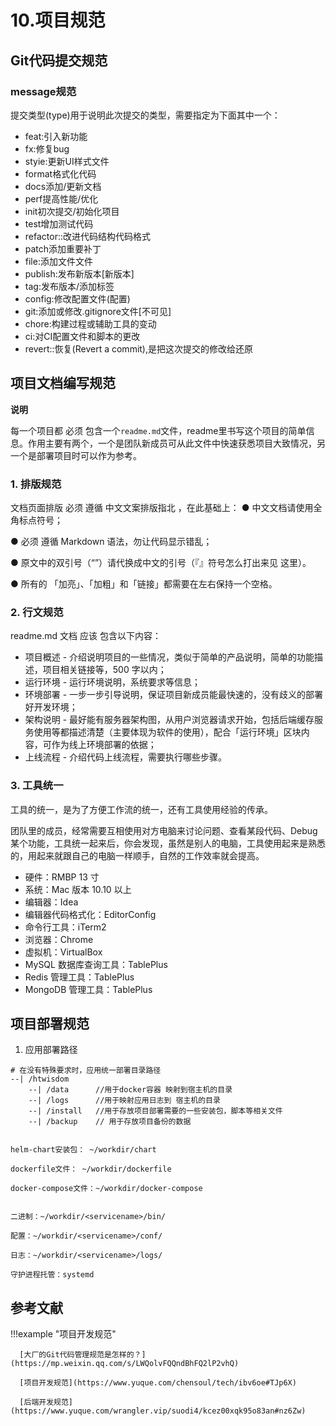 # 10.项目规范


## Git代码提交规范


### message规范

提交类型(type)用于说明此次提交的类型，需要指定为下面其中一个：

- feat:引入新功能
- fx:修复bug
- styie:更新UI样式文件
- format格式化代码
- docs添加/更新文档
- perf提高性能/优化
- init初次提交/初始化项目
- test增加测试代码
- refactor::改进代码结构代码格式
- patch添加重要补丁
- file:添加文件文件
- publish:发布新版本[新版本]
- tag:发布版本/添加标签
- config:修改配置文件(配置)
- git:添加或修改.gitignore文件[不可见]
- chore:构建过程或辅助工具的变动
- ci:对CI配置文件和脚本的更改
- revert::恢复(Revert a commit),是把这次提交的修改给还原



## 项目文档编写规范


**说明**

每一个项目都 必须 包含一个`readme.md`文件，readme里书写这个项目的简单信息。作用主要有两个，一个是团队新成员可从此文件中快速获悉项目大致情况，另一个是部署项目时可以作为参考。


### 1. 排版规范

文档页面排版 必须 遵循 中文文案排版指北 ，在此基础上：
● 中文文档请使用全角标点符号；

● 必须 遵循 Markdown 语法，勿让代码显示错乱；

● 原文中的双引号（“”）请代换成中文的引号（『』符号怎么打出来见 这里）。

● 所有的 「加亮」、「加粗」和「链接」都需要在左右保持一个空格。


### 2. 行文规范

readme.md 文档 应该 包含以下内容：

- 项目概述 - 介绍说明项目的一些情况，类似于简单的产品说明，简单的功能描述，项目相关链接等，500 字以内；
- 运行环境 - 运行环境说明，系统要求等信息；
- 环境部署 - 一步一步引导说明，保证项目新成员能最快速的，没有歧义的部署好开发环境；
- 架构说明 - 最好能有服务器架构图，从用户浏览器请求开始，包括后端缓存服务使用等都描述清楚（主要体现为软件的使用），配合「运行环境」区块内容，可作为线上环境部署的依据；
- 上线流程 - 介绍代码上线流程，需要执行哪些步骤。



### 3. 工具统一


工具的统一，是为了方便工作流的统一，还有工具使用经验的传承。

团队里的成员，经常需要互相使用对方电脑来讨论问题、查看某段代码、Debug 某个功能，工具统一起来后，你会发现，虽然是别人的电脑，工具使用起来是熟悉的，用起来就跟自己的电脑一样顺手，自然的工作效率就会提高。

- 硬件：RMBP 13 寸
- 系统：Mac 版本 10.10 以上
- 编辑器：Idea
- 编辑器代码格式化：EditorConfig
- 命令行工具：iTerm2
- 浏览器：Chrome
- 虚拟机：VirtualBox
- MySQL 数据库查询工具：TablePlus
- Redis 管理工具：TablePlus
- MongoDB 管理工具：TablePlus




## 项目部署规范

1. 应用部署路径

```shell
# 在没有特殊要求时，应用统一部署目录路径  
--| /htwisdom
    --| /data      //用于docker容器 映射到宿主机的目录
    --| /logs      //用于映射应用日志到 宿主机的目录
    --| /install   //用于存放项目部署需要的一些安装包，脚本等相关文件
    --| /backup    // 用于存放项目备份的数据
```



```shell

helm-chart安装包： ~/workdir/chart

dockerfile文件： ~/workdir/dockerfile

docker-compose文件：~/workdir/docker-compose


二进制：~/workdir/<servicename>/bin/
 
配置：~/workdir/<servicename>/conf/
 
日志：~/workdir/<servicename>/logs/
 
守护进程托管：systemd
```


## 参考文献

 
!!!example "项目开发规范"


      [大厂的Git代码管理规范是怎样的？](https://mp.weixin.qq.com/s/LWQolvFQQndBhFQ2lP2vhQ)

      [项目开发规范](https://www.yuque.com/chensoul/tech/ibv6oe#TJp6X)

      [后端开发规范](https://www.yuque.com/wrangler.vip/suodi4/kcez00xqk95o83an#nz6Zw)

      
